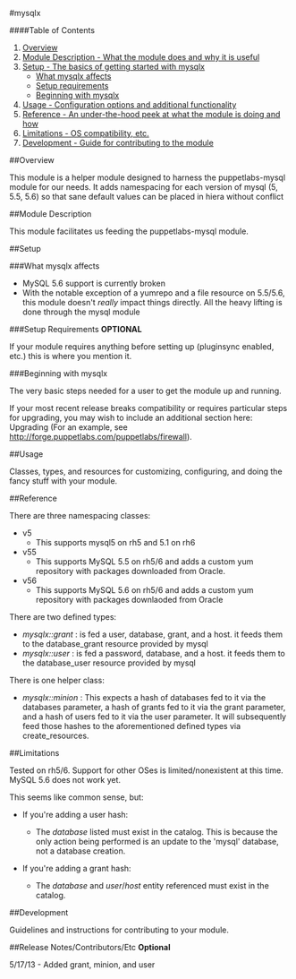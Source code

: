 #mysqlx

####Table of Contents

1. [Overview](#overview)
2. [Module Description - What the module does and why it is useful](#module-description)
3. [Setup - The basics of getting started with mysqlx](#setup)
    * [What mysqlx affects](#what-mysqlx-affects)
    * [Setup requirements](#setup-requirements)
    * [Beginning with mysqlx](#beginning-with-mysqlx)
4. [Usage - Configuration options and additional functionality](#usage)
5. [Reference - An under-the-hood peek at what the module is doing and how](#reference)
5. [Limitations - OS compatibility, etc.](#limitations)
6. [Development - Guide for contributing to the module](#development)

##Overview

This module is a helper module designed to harness the puppetlabs-mysql module for our needs. It adds namespacing for each version of mysql (5, 5.5, 5.6) so that sane default values can be placed in hiera without conflict

##Module Description

This module facilitates us feeding the puppetlabs-mysql module.

##Setup

###What mysqlx affects

* MySQL 5.6 support is currently broken
* With the notable exception of a yumrepo and a file resource on 5.5/5.6, this module doesn't *really* impact things directly. All the heavy lifting is done through the mysql module

###Setup Requirements **OPTIONAL**

If your module requires anything before setting up (pluginsync enabled, etc.) this is where you mention it.

###Beginning with mysqlx

The very basic steps needed for a user to get the module up and running.

If your most recent release breaks compatibility or requires particular steps for upgrading, you may wish to include an additional section here: Upgrading (For an example, see http://forge.puppetlabs.com/puppetlabs/firewall).

##Usage

Classes, types, and resources for customizing, configuring, and doing the fancy stuff with your module.

##Reference

There are three namespacing classes:
  - v5
    * This supports mysql5 on rh5 and 5.1 on rh6
  - v55
    * This supports MySQL 5.5 on rh5/6 and adds a custom yum repository with packages downloaded from Oracle.
  - v56
    * This supports MySQL 5.6 on rh5/6 and adds a custom yum repository with packages downlaoded from Oracle

There are two defined types:
  - *mysqlx::grant* : is fed a user, database, grant, and a host. it feeds them to the database_grant resource provided by mysql
  - *mysqlx::user* : is fed a password, database, and a host. it feeds them to the database_user resource provided by mysql

There is one helper class:
  - *mysqlx::minion* : This expects a hash of databases fed to it via the databases parameter, a hash of grants fed to it via the grant parameter, and a hash of users fed to it via the user parameter. It will subsequently feed those hashes to the aforementioned defined types via create_resources.

##Limitations

Tested on rh5/6. Support for other OSes is limited/nonexistent at this time.
MySQL 5.6 does not work yet.

This seems like common sense, but:
  * If you're adding a user hash:
    - The *database* listed must exist in the catalog. This is because the only action being performed is an update to the 'mysql' database, not a database creation.

  * If you're adding a grant hash:
    - The *database* and *user*/*host* entity referenced must exist in the catalog.


##Development

Guidelines and instructions for contributing to your module.

##Release Notes/Contributors/Etc **Optional**

5/17/13 - Added grant, minion, and user
